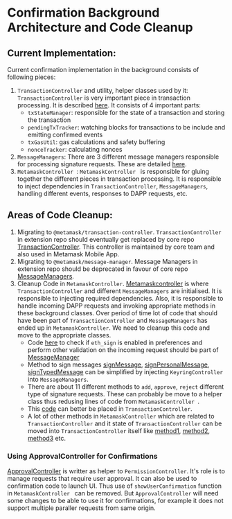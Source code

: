 # Confirmation Background Architecture and Code Cleanup

## Current Implementation:

Current confirmation implementation in the background consists of following pieces:

1. `TransactionController` and utility, helper classes used by it:
   `TransactionController` is very important piece in transaction processing. It is described [here](https://github.com/MetaMask/metamask-extension/tree/develop/app/scripts/controllers/transactions#transaction-controller). It consists of 4 important parts:
   - `txStateManager`: responsible for the state of a transaction and storing the transaction
   - `pendingTxTracker`: watching blocks for transactions to be include and emitting confirmed events
   - `txGasUtil`: gas calculations and safety buffering
   - `nonceTracker`: calculating nonces
2. `MessageManagers`:
   There are 3 different message managers responsible for processing signature requests. These are detailed [here](https://github.com/MetaMask/metamask-extension/tree/develop/docs/refactoring/signature-request#proposed-refactoring).
3. `MetamaskController `:
   `MetamaskController ` is responsible for gluing together the different pieces in transaction processing. It is responsible to inject dependencies in `TransactionController`, `MessageManagers`, handling different events, responses to DAPP requests, etc.

## Areas of Code Cleanup:

1. Migrating to `@metamask/transaction-controller`. `TransactionController` in extension repo should eventually get replaced by core repo [TransactionController](https://github.com/MetaMask/core/tree/main/packages/transaction-controller). This controller is maintained by core team and also used in Metamask Mobile App.
2. Migrating to `@metamask/message-manager`. Message Managers in extension repo should be deprecated in favour of core repo [MessageManagers](https://github.com/MetaMask/core/tree/main/packages/message-manager).
3. Cleanup Code in `MetamaskController`. [Metamaskcontroller](https://github.com/MetaMask/metamask-extension/blob/develop/app/scripts/metamask-controller.js) is where `TransactionController` and different `MessageManagers` are initialised. It is responsible to injecting required dependencies. Also, it is responsible to handle incoming DAPP requests and invoking appropriate methods in these background classes. Over period of time lot of code that should have been part of `TransactionController` and `MessageManagers` has ended up in `MetamaskController`. We need to cleanup this code and move to the appropriate classes.
   - Code [here](https://github.com/MetaMask/metamask-extension/blob/bc19856d5d9ad1831e1722c84fe6161bed7a0a5a/app/scripts/metamask-controller.js#L3097) to check if `eth_sign` is enabled in preferences and perform other validation on the incoming request should be part of [MessageManager](https://github.com/MetaMask/metamask-extension/blob/develop/app/scripts/lib/message-manager.js)
   - Method to sign messages [signMessage](https://github.com/MetaMask/metamask-extension/blob/bc19856d5d9ad1831e1722c84fe6161bed7a0a5a/app/scripts/metamask-controller.js#L3158), [signPersonalMessage](https://github.com/MetaMask/metamask-extension/blob/bc19856d5d9ad1831e1722c84fe6161bed7a0a5a/app/scripts/metamask-controller.js#L3217), [signTypedMessage](https://github.com/MetaMask/metamask-extension/blob/bc19856d5d9ad1831e1722c84fe6161bed7a0a5a/app/scripts/metamask-controller.js#L3470) can be simplified by injecting `KeyringController` into `MessageManagers`.
   - There are about 11 different methods to `add`, `approve`, `reject` different type of signature requests. These can probably be move to a helper class thus redusing lines of code from `MetamaskController `.
   - This [code](https://github.com/MetaMask/metamask-extension/blob/bc19856d5d9ad1831e1722c84fe6161bed7a0a5a/app/scripts/metamask-controller.js#L959) can better be placed in `TransactionController`.
   - A lot of other methods in `MetamaskController` which are related to `TransactionController` and it state of `TransactionController` can be moved into `TransactionController` itself like [method1](https://github.com/MetaMask/metamask-extension/blob/bc19856d5d9ad1831e1722c84fe6161bed7a0a5a/app/scripts/metamask-controller.js#L1179), [method2](https://github.com/MetaMask/metamask-extension/blob/bc19856d5d9ad1831e1722c84fe6161bed7a0a5a/app/scripts/metamask-controller.js#L3570), [method3](https://github.com/MetaMask/metamask-extension/blob/bc19856d5d9ad1831e1722c84fe6161bed7a0a5a/app/scripts/metamask-controller.js#L4349) etc.

### Using ApprovalController for Confirmations

[ApprovalController](https://github.com/MetaMask/core/tree/main/packages/approval-controller) is writter as helper to `PermissionController`. It's role is to manage requests that require user approval. It can also be used to confirmation code to launch UI. Thus use of `showUserConfirmation` function in `MetamaskController ` can be removed.
But `ApprovalController` will need some changes to be able to use it for confirmations, for example it does not support multiple paraller requests from same origin.
